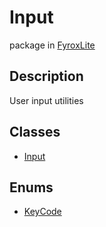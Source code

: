 # Input
package in [FyroxLite](../scripting_api.md)
## Description
User input utilities
## Classes
* [Input](lite_input/../Input/Input.md)
## Enums
* [KeyCode](lite_input/../Input/KeyCode.md)
